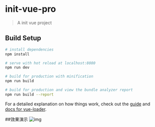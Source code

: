 # init-vue-pro

> A init vue project

## Build Setup

``` bash
# install dependencies
npm install

# serve with hot reload at localhost:8080
npm run dev

# build for production with minification
npm run build

# build for production and view the bundle analyzer report
npm run build --report
```

For a detailed explanation on how things work, check out the [guide](http://vuejs-templates.github.io/webpack/) and [docs for vue-loader](http://vuejs.github.io/vue-loader).

##效果演示
![img](https://github.com/SmaVivian/vue-web-common/tree/master/src/assets/vueWeb.gif)

